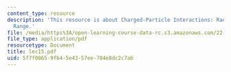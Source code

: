 ```yaml
---
content_type: resource
description: 'This resource is about Charged-Particle Interactions: Radiation Loss,
  Range.'
file: /media/https%3A/open-learning-course-data-rc.s3.amazonaws.com/22-101-applied-nuclear-physics-fall-2006/5f7f00659fb45e4357ee784e8dc2c7ab_lec15.pdf
file_type: application/pdf
resourcetype: Document
title: lec15.pdf
uid: 5f7f0065-9fb4-5e43-57ee-784e8dc2c7ab
---
```

